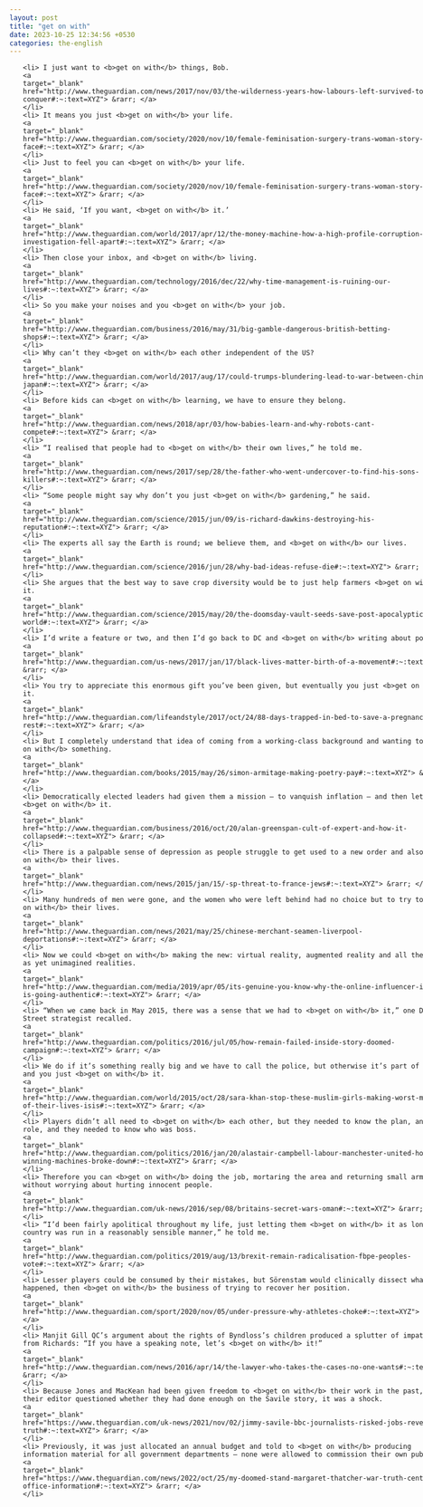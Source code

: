 ```yaml
---
layout: post
title: "get on with"
date: 2023-10-25 12:34:56 +0530
categories: the-english
---
```

<style>
@media only screen and (min-width: 768px) {
    ol {
        width: 768px;
        margin: 0 auto;
    }
  }
ol li {
    font-size: 18px;
    line-height: 1.5;
    padding-bottom: 8px;
}
</style>
<ol>

    <li> I just want to <b>get on with</b> things, Bob.
    <a 
    target="_blank" 
    href="http://www.theguardian.com/news/2017/nov/03/the-wilderness-years-how-labours-left-survived-to-conquer#:~:text=XYZ"> &rarr; </a>
    </li>
    <li> It means you just <b>get on with</b> your life.
    <a 
    target="_blank" 
    href="http://www.theguardian.com/society/2020/nov/10/female-feminisation-surgery-trans-woman-story-of-a-face#:~:text=XYZ"> &rarr; </a>
    </li>
    <li> Just to feel you can <b>get on with</b> your life.
    <a 
    target="_blank" 
    href="http://www.theguardian.com/society/2020/nov/10/female-feminisation-surgery-trans-woman-story-of-a-face#:~:text=XYZ"> &rarr; </a>
    </li>
    <li> He said, ‘If you want, <b>get on with</b> it.’
    <a 
    target="_blank" 
    href="http://www.theguardian.com/world/2017/apr/12/the-money-machine-how-a-high-profile-corruption-investigation-fell-apart#:~:text=XYZ"> &rarr; </a>
    </li>
    <li> Then close your inbox, and <b>get on with</b> living.
    <a 
    target="_blank" 
    href="http://www.theguardian.com/technology/2016/dec/22/why-time-management-is-ruining-our-lives#:~:text=XYZ"> &rarr; </a>
    </li>
    <li> So you make your noises and you <b>get on with</b> your job.
    <a 
    target="_blank" 
    href="http://www.theguardian.com/business/2016/may/31/big-gamble-dangerous-british-betting-shops#:~:text=XYZ"> &rarr; </a>
    </li>
    <li> Why can’t they <b>get on with</b> each other independent of the US?
    <a 
    target="_blank" 
    href="http://www.theguardian.com/world/2017/aug/17/could-trumps-blundering-lead-to-war-between-china-and-japan#:~:text=XYZ"> &rarr; </a>
    </li>
    <li> Before kids can <b>get on with</b> learning, we have to ensure they belong.
    <a 
    target="_blank" 
    href="http://www.theguardian.com/news/2018/apr/03/how-babies-learn-and-why-robots-cant-compete#:~:text=XYZ"> &rarr; </a>
    </li>
    <li> “I realised that people had to <b>get on with</b> their own lives,” he told me.
    <a 
    target="_blank" 
    href="http://www.theguardian.com/news/2017/sep/28/the-father-who-went-undercover-to-find-his-sons-killers#:~:text=XYZ"> &rarr; </a>
    </li>
    <li> “Some people might say why don’t you just <b>get on with</b> gardening,” he said.
    <a 
    target="_blank" 
    href="http://www.theguardian.com/science/2015/jun/09/is-richard-dawkins-destroying-his-reputation#:~:text=XYZ"> &rarr; </a>
    </li>
    <li> The experts all say the Earth is round; we believe them, and <b>get on with</b> our lives.
    <a 
    target="_blank" 
    href="http://www.theguardian.com/science/2016/jun/28/why-bad-ideas-refuse-die#:~:text=XYZ"> &rarr; </a>
    </li>
    <li> She argues that the best way to save crop diversity would be to just help farmers <b>get on with</b> it.
    <a 
    target="_blank" 
    href="http://www.theguardian.com/science/2015/may/20/the-doomsday-vault-seeds-save-post-apocalyptic-world#:~:text=XYZ"> &rarr; </a>
    </li>
    <li> I’d write a feature or two, and then I’d go back to DC and <b>get on with</b> writing about politics.
    <a 
    target="_blank" 
    href="http://www.theguardian.com/us-news/2017/jan/17/black-lives-matter-birth-of-a-movement#:~:text=XYZ"> &rarr; </a>
    </li>
    <li> You try to appreciate this enormous gift you’ve been given, but eventually you just <b>get on with</b> it.
    <a 
    target="_blank" 
    href="http://www.theguardian.com/lifeandstyle/2017/oct/24/88-days-trapped-in-bed-to-save-a-pregnancy-bed-rest#:~:text=XYZ"> &rarr; </a>
    </li>
    <li> But I completely understand that idea of coming from a working-class background and wanting to <b>get on with</b> something.
    <a 
    target="_blank" 
    href="http://www.theguardian.com/books/2015/may/26/simon-armitage-making-poetry-pay#:~:text=XYZ"> &rarr; </a>
    </li>
    <li> Democratically elected leaders had given them a mission – to vanquish inflation – and then let them <b>get on with</b> it.
    <a 
    target="_blank" 
    href="http://www.theguardian.com/business/2016/oct/20/alan-greenspan-cult-of-expert-and-how-it-collapsed#:~:text=XYZ"> &rarr; </a>
    </li>
    <li> There is a palpable sense of depression as people struggle to get used to a new order and also <b>get on with</b> their lives.
    <a 
    target="_blank" 
    href="http://www.theguardian.com/news/2015/jan/15/-sp-threat-to-france-jews#:~:text=XYZ"> &rarr; </a>
    </li>
    <li> Many hundreds of men were gone, and the women who were left behind had no choice but to try to <b>get on with</b> their lives.
    <a 
    target="_blank" 
    href="http://www.theguardian.com/news/2021/may/25/chinese-merchant-seamen-liverpool-deportations#:~:text=XYZ"> &rarr; </a>
    </li>
    <li> Now we could <b>get on with</b> making the new: virtual reality, augmented reality and all the other as yet unimagined realities.
    <a 
    target="_blank" 
    href="http://www.theguardian.com/media/2019/apr/05/its-genuine-you-know-why-the-online-influencer-industry-is-going-authentic#:~:text=XYZ"> &rarr; </a>
    </li>
    <li> “When we came back in May 2015, there was a sense that we had to <b>get on with</b> it,” one Downing Street strategist recalled.
    <a 
    target="_blank" 
    href="http://www.theguardian.com/politics/2016/jul/05/how-remain-failed-inside-story-doomed-campaign#:~:text=XYZ"> &rarr; </a>
    </li>
    <li> We do if it’s something really big and we have to call the police, but otherwise it’s part of the job and you just <b>get on with</b> it.
    <a 
    target="_blank" 
    href="http://www.theguardian.com/world/2015/oct/28/sara-khan-stop-these-muslim-girls-making-worst-mistake-of-their-lives-isis#:~:text=XYZ"> &rarr; </a>
    </li>
    <li> Players didn’t all need to <b>get on with</b> each other, but they needed to know the plan, and their role, and they needed to know who was boss.
    <a 
    target="_blank" 
    href="http://www.theguardian.com/politics/2016/jan/20/alastair-campbell-labour-manchester-united-how-two-winning-machines-broke-down#:~:text=XYZ"> &rarr; </a>
    </li>
    <li> Therefore you can <b>get on with</b> doing the job, mortaring the area and returning small arms fire without worrying about hurting innocent people.
    <a 
    target="_blank" 
    href="http://www.theguardian.com/uk-news/2016/sep/08/britains-secret-wars-oman#:~:text=XYZ"> &rarr; </a>
    </li>
    <li> “I’d been fairly apolitical throughout my life, just letting them <b>get on with</b> it as long as the country was run in a reasonably sensible manner,” he told me.
    <a 
    target="_blank" 
    href="http://www.theguardian.com/politics/2019/aug/13/brexit-remain-radicalisation-fbpe-peoples-vote#:~:text=XYZ"> &rarr; </a>
    </li>
    <li> Lesser players could be consumed by their mistakes, but Sörenstam would clinically dissect what happened, then <b>get on with</b> the business of trying to recover her position.
    <a 
    target="_blank" 
    href="http://www.theguardian.com/sport/2020/nov/05/under-pressure-why-athletes-choke#:~:text=XYZ"> &rarr; </a>
    </li>
    <li> Manjit Gill QC’s argument about the rights of Byndloss’s children produced a splutter of impatience from Richards: “If you have a speaking note, let’s <b>get on with</b> it!”
    <a 
    target="_blank" 
    href="http://www.theguardian.com/news/2016/apr/14/the-lawyer-who-takes-the-cases-no-one-wants#:~:text=XYZ"> &rarr; </a>
    </li>
    <li> Because Jones and MacKean had been given freedom to <b>get on with</b> their work in the past, when their editor questioned whether they had done enough on the Savile story, it was a shock.
    <a 
    target="_blank" 
    href="https://www.theguardian.com/uk-news/2021/nov/02/jimmy-savile-bbc-journalists-risked-jobs-reveal-truth#:~:text=XYZ"> &rarr; </a>
    </li>
    <li> Previously, it was just allocated an annual budget and told to <b>get on with</b> producing information material for all government departments – none were allowed to commission their own publicity.
    <a 
    target="_blank" 
    href="https://www.theguardian.com/news/2022/oct/25/my-doomed-stand-margaret-thatcher-war-truth-central-office-information#:~:text=XYZ"> &rarr; </a>
    </li>